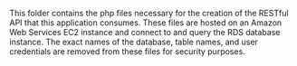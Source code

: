 This folder contains the php files necessary for the creation of the RESTful API that this application consumes. 
These files are hosted on an Amazon Web Services EC2 instance and connect to and query the RDS database instance.
The exact names of the database, table names, and user credentials are removed from these files for security purposes.
